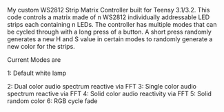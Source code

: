 My custom WS2812 Strip Matrix Controller built for Teensy 3.1/3.2. This code controls a matrix made of n WS2812 individually addressable LED strips each containing n LEDs. The controller has multiple modes that can be cycled through with a long press of a button. A short press randomly generates a new H and S value in certain modes to randomly generate a new color for the strips.

Current Modes are

1: Default white lamp

2: Dual color audio spectrum reactive via FFT
3: Single color audio spectrum reactive via FFT
4: Solid color audio reactivity via FFT
5: Solid random color
6: RGB cycle fade
